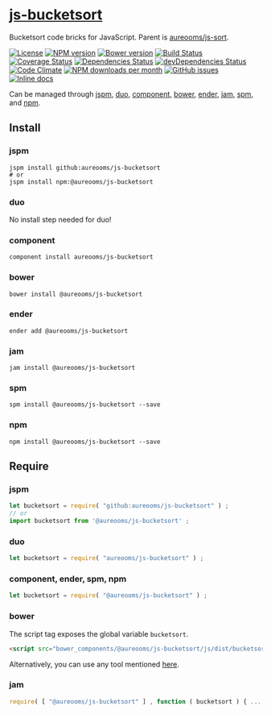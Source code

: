 [js-bucketsort](http://aureooms.github.io/js-bucketsort)
==

Bucketsort code bricks for JavaScript. Parent is
[aureooms/js-sort](https://github.com/aureooms/js-sort).

[![License](https://img.shields.io/github/license/aureooms/js-bucketsort.svg?style=flat)](https://raw.githubusercontent.com/aureooms/js-bucketsort/master/LICENSE)
[![NPM version](https://img.shields.io/npm/v/@aureooms/js-bucketsort.svg?style=flat)](https://www.npmjs.org/package/@aureooms/js-bucketsort)
[![Bower version](https://img.shields.io/bower/v/@aureooms/js-bucketsort.svg?style=flat)](http://bower.io/search/?q=@aureooms/js-bucketsort)
[![Build Status](https://img.shields.io/travis/aureooms/js-bucketsort.svg?style=flat)](https://travis-ci.org/aureooms/js-bucketsort)
[![Coverage Status](https://img.shields.io/coveralls/aureooms/js-bucketsort.svg?style=flat)](https://coveralls.io/r/aureooms/js-bucketsort)
[![Dependencies Status](https://img.shields.io/david/aureooms/js-bucketsort.svg?style=flat)](https://david-dm.org/aureooms/js-bucketsort#info=dependencies)
[![devDependencies Status](https://img.shields.io/david/dev/aureooms/js-bucketsort.svg?style=flat)](https://david-dm.org/aureooms/js-bucketsort#info=devDependencies)
[![Code Climate](https://img.shields.io/codeclimate/github/aureooms/js-bucketsort.svg?style=flat)](https://codeclimate.com/github/aureooms/js-bucketsort)
[![NPM downloads per month](https://img.shields.io/npm/dm/@aureooms/js-bucketsort.svg?style=flat)](https://www.npmjs.org/package/@aureooms/js-bucketsort)
[![GitHub issues](https://img.shields.io/github/issues/aureooms/js-bucketsort.svg?style=flat)](https://github.com/aureooms/js-bucketsort/issues)
[![Inline docs](http://inch-ci.org/github/aureooms/js-bucketsort.svg?branch=master&style=shields)](http://inch-ci.org/github/aureooms/js-bucketsort)

Can be managed through [jspm](https://github.com/jspm/jspm-cli),
[duo](https://github.com/duojs/duo),
[component](https://github.com/componentjs/component),
[bower](https://github.com/bower/bower),
[ender](https://github.com/ender-js/Ender),
[jam](https://github.com/caolan/jam),
[spm](https://github.com/spmjs/spm),
and [npm](https://github.com/npm/npm).

## Install

### jspm
```terminal
jspm install github:aureooms/js-bucketsort
# or
jspm install npm:@aureooms/js-bucketsort
```
### duo
No install step needed for duo!

### component
```terminal
component install aureooms/js-bucketsort
```

### bower
```terminal
bower install @aureooms/js-bucketsort
```

### ender
```terminal
ender add @aureooms/js-bucketsort
```

### jam
```terminal
jam install @aureooms/js-bucketsort
```

### spm
```terminal
spm install @aureooms/js-bucketsort --save
```

### npm
```terminal
npm install @aureooms/js-bucketsort --save
```

## Require
### jspm
```js
let bucketsort = require( "github:aureooms/js-bucketsort" ) ;
// or
import bucketsort from '@aureooms/js-bucketsort' ;
```
### duo
```js
let bucketsort = require( "aureooms/js-bucketsort" ) ;
```

### component, ender, spm, npm
```js
let bucketsort = require( "@aureooms/js-bucketsort" ) ;
```

### bower
The script tag exposes the global variable `bucketsort`.
```html
<script src="bower_components/@aureooms/js-bucketsort/js/dist/bucketsort.min.js"></script>
```
Alternatively, you can use any tool mentioned [here](http://bower.io/docs/tools/).

### jam
```js
require( [ "@aureooms/js-bucketsort" ] , function ( bucketsort ) { ... } ) ;
```
